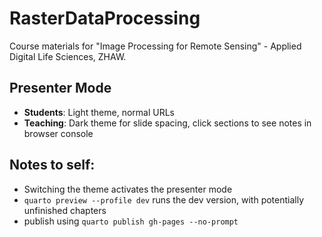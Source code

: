 # RasterDataProcessing

Course materials for "Image Processing for Remote Sensing" - Applied Digital Life Sciences, ZHAW.

## Presenter Mode

- **Students**: Light theme, normal URLs
- **Teaching**: Dark theme for slide spacing, click sections to see notes in browser console

## Notes to self:

- Switching the theme activates the presenter mode
- `quarto preview --profile dev` runs the dev version, with potentially unfinished chapters
- publish using `quarto publish gh-pages --no-prompt`

